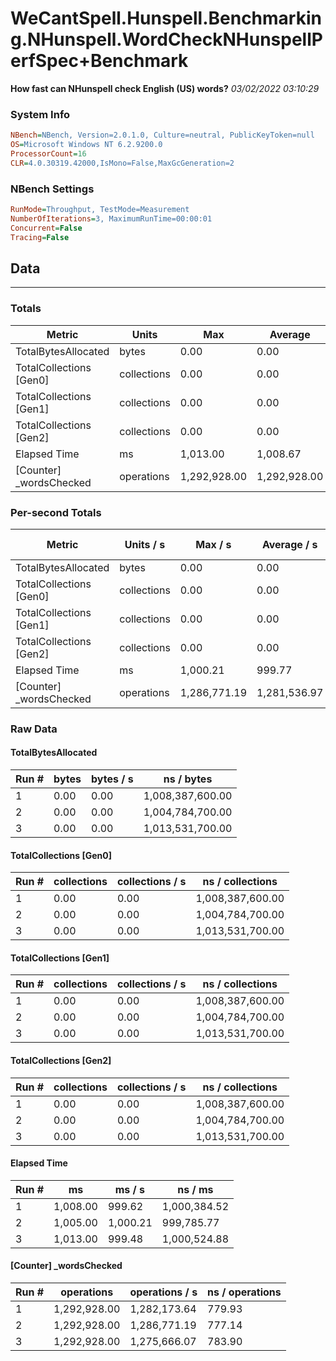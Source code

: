 ﻿# WeCantSpell.Hunspell.Benchmarking.NHunspell.WordCheckNHunspellPerfSpec+Benchmark
__How fast can NHunspell check English (US) words?__
_03/02/2022 03:10:29_
### System Info
```ini
NBench=NBench, Version=2.0.1.0, Culture=neutral, PublicKeyToken=null
OS=Microsoft Windows NT 6.2.9200.0
ProcessorCount=16
CLR=4.0.30319.42000,IsMono=False,MaxGcGeneration=2
```

### NBench Settings
```ini
RunMode=Throughput, TestMode=Measurement
NumberOfIterations=3, MaximumRunTime=00:00:01
Concurrent=False
Tracing=False
```

## Data
-------------------

### Totals
|          Metric |           Units |             Max |         Average |             Min |          StdDev |
|---------------- |---------------- |---------------- |---------------- |---------------- |---------------- |
|TotalBytesAllocated |           bytes |            0.00 |            0.00 |            0.00 |            0.00 |
|TotalCollections [Gen0] |     collections |            0.00 |            0.00 |            0.00 |            0.00 |
|TotalCollections [Gen1] |     collections |            0.00 |            0.00 |            0.00 |            0.00 |
|TotalCollections [Gen2] |     collections |            0.00 |            0.00 |            0.00 |            0.00 |
|    Elapsed Time |              ms |        1,013.00 |        1,008.67 |        1,005.00 |            4.04 |
|[Counter] _wordsChecked |      operations |    1,292,928.00 |    1,292,928.00 |    1,292,928.00 |            0.00 |

### Per-second Totals
|          Metric |       Units / s |         Max / s |     Average / s |         Min / s |      StdDev / s |
|---------------- |---------------- |---------------- |---------------- |---------------- |---------------- |
|TotalBytesAllocated |           bytes |            0.00 |            0.00 |            0.00 |            0.00 |
|TotalCollections [Gen0] |     collections |            0.00 |            0.00 |            0.00 |            0.00 |
|TotalCollections [Gen1] |     collections |            0.00 |            0.00 |            0.00 |            0.00 |
|TotalCollections [Gen2] |     collections |            0.00 |            0.00 |            0.00 |            0.00 |
|    Elapsed Time |              ms |        1,000.21 |          999.77 |          999.48 |            0.39 |
|[Counter] _wordsChecked |      operations |    1,286,771.19 |    1,281,536.97 |    1,275,666.07 |        5,579.87 |

### Raw Data
#### TotalBytesAllocated
|           Run # |           bytes |       bytes / s |      ns / bytes |
|---------------- |---------------- |---------------- |---------------- |
|               1 |            0.00 |            0.00 |1,008,387,600.00 |
|               2 |            0.00 |            0.00 |1,004,784,700.00 |
|               3 |            0.00 |            0.00 |1,013,531,700.00 |

#### TotalCollections [Gen0]
|           Run # |     collections | collections / s |ns / collections |
|---------------- |---------------- |---------------- |---------------- |
|               1 |            0.00 |            0.00 |1,008,387,600.00 |
|               2 |            0.00 |            0.00 |1,004,784,700.00 |
|               3 |            0.00 |            0.00 |1,013,531,700.00 |

#### TotalCollections [Gen1]
|           Run # |     collections | collections / s |ns / collections |
|---------------- |---------------- |---------------- |---------------- |
|               1 |            0.00 |            0.00 |1,008,387,600.00 |
|               2 |            0.00 |            0.00 |1,004,784,700.00 |
|               3 |            0.00 |            0.00 |1,013,531,700.00 |

#### TotalCollections [Gen2]
|           Run # |     collections | collections / s |ns / collections |
|---------------- |---------------- |---------------- |---------------- |
|               1 |            0.00 |            0.00 |1,008,387,600.00 |
|               2 |            0.00 |            0.00 |1,004,784,700.00 |
|               3 |            0.00 |            0.00 |1,013,531,700.00 |

#### Elapsed Time
|           Run # |              ms |          ms / s |         ns / ms |
|---------------- |---------------- |---------------- |---------------- |
|               1 |        1,008.00 |          999.62 |    1,000,384.52 |
|               2 |        1,005.00 |        1,000.21 |      999,785.77 |
|               3 |        1,013.00 |          999.48 |    1,000,524.88 |

#### [Counter] _wordsChecked
|           Run # |      operations |  operations / s | ns / operations |
|---------------- |---------------- |---------------- |---------------- |
|               1 |    1,292,928.00 |    1,282,173.64 |          779.93 |
|               2 |    1,292,928.00 |    1,286,771.19 |          777.14 |
|               3 |    1,292,928.00 |    1,275,666.07 |          783.90 |



